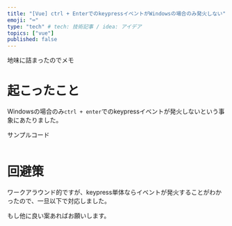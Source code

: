 ```yaml
---
title: "[Vue] ctrl + EnterでのkeypressイベントがWindowsの場合のみ発火しない"
emoji: "⌨"
type: "tech" # tech: 技術記事 / idea: アイデア
topics: ["vue"]
published: false
---
```


地味に詰まったのでメモ

# 起こったこと
Windowsの場合のみ`ctrl + enter`でのkeypressイベントが発火しないという事象にあたりました。

サンプルコード

```

```

# 回避策
ワークアラウンド的ですが、keypress単体ならイベントが発火することがわかったので、一旦以下で対応しました。


もし他に良い案あればお願いします。